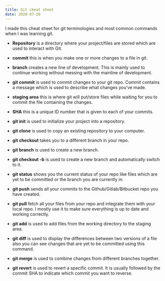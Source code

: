 ```yaml
---
title: Git cheat sheet
date: 2020-07-26
---
```


I made this cheat sheet for git terminologies and most common commands when I was learning git.

- **Repository** is a directory where your project/files are stored which are used to interact with Git.

- **commit** this is when you make one or more changes to a file in git.

- **branch** creates a new line of development. This is mainly used to continue working without messing with the mainline of development.

- **git commit** is used to commit changes to your git repo. Commit contains a message which is used to describe what changes you've made.

- **staging area** this is where git will put/store files while waiting for you to commit the file containing the changes.

- **SHA** this is a unique ID number that is given to each of your commits.

- **git init** is used to initialize your project into a repository.

- **git clone** is used to copy an existing repository to your computer.

- **git checkout** takes you to a different branch in your repo.

- **git branch** is used to create a new branch.

- **git checkout -b** is used to create a new branch and automatically switch to it.

- **git status** shows you the current status of your repo like files which are yet to be committed or the branch you are currently in.

- **git push** sends all your commits to the Github/Gitlab/Bitbucket repo you have created.

- **git pull** fetch all your files from your repo and integrate them with your local repo. I mostly use it to make sure everything is up to date and working correctly.

- **git add** is used to add files from the working directory to the staging area.

- **git diff** is used to display the differences between two versions of a file also you can see changes that are yet to be committed using this command.

- **git merge** is used to combine changes from different branches together.

- **git revert** is used to revert a specific commit. It is usually followed by the commit SHA to indicate which commit you want to reverse.
